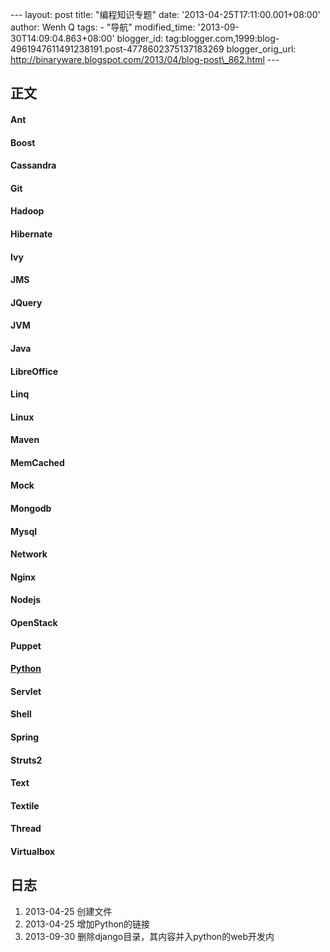 --- layout: post title: "编程知识专题" date:
'2013-04-25T17:11:00.001+08:00' author: Wenh Q tags: - "导航"
modified\_time: '2013-09-30T14:09:04.863+08:00' blogger\_id:
tag:blogger.com,1999:blog-4961947611491238191.post-4778602375137183269
blogger\_orig\_url:
http://binaryware.blogspot.com/2013/04/blog-post\_862.html ---

正文
----

#### Ant

#### Boost

#### Cassandra

#### Git

#### Hadoop

#### Hibernate

#### Ivy

#### JMS

#### JQuery

#### JVM

#### Java

#### LibreOffice

#### Linq

#### Linux

#### Maven

#### MemCached

#### Mock

#### Mongodb

#### Mysql

#### Network

#### Nginx

#### Nodejs

#### OpenStack

#### Puppet

#### [Python](http://binaryware.blogspot.com/2013/04/python.html)

#### Servlet

#### Shell

#### Spring

#### Struts2

#### Text

#### Textile

#### Thread

#### Virtualbox

日志
----

1.  2013-04-25 创建文件
2.  2013-04-25 增加Python的链接
3.  2013-09-30 删除django目录，其内容并入python的web开发内

